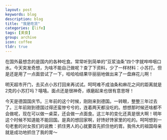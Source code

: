 ```yaml
---
layout: post
keywords: blog
description: blog
title: "我是吃货"
categories: [life]
tags: [美食]
group: archive
icon: coffee
tldr: true
---
```



在国外最想念的是国内的各种吃食。常常听到简单的“豆浆油条”四个字就哗哗咽口水。今天突发奇想，为啥不能自己做呢？查了下资料，少了一样材料：小苏打。但是还是用了一点面尝试了一下，哈哈哈结果华丽丽地做出来了一盘麻花儿啊！

明天超市开门，去买点小苏打回来再试试。呵呵难不成油条和麻花之间的距离就是2克的小苏打吗？嘻嘻。面点还是很神奇，琢磨起来也很有意思呀！

今天是德国国庆节。三年前的这个时候，刚刚来到德国。一转眼，整整三年过去了。三年前刚到德国过得还蛮惨兮兮的，连着两天都没吃的。想想那时候还啥都不会做呢，现在可以做一桌菜，还会做一点面食。这三年的变化还真是很大啊！明年这个时候不知道能不能回国。是真的想回家啊，好馋好馋家里的吃的。呵呵想到一句老套的对女孩们的说教：抓住男人的心就要首先抓住他的胃。我伟大的祖国母亲就是成功地抓住了我的胃～
